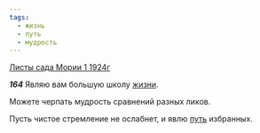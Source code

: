 ```yaml
---
tags:
  - жизнь
  - путь
  - мудрость
---
```


[Листы сада Мории 1 1924г](https://127.0.0.1:4002/agni/1924)

___164___
Являю вам большую школу [жизни](../../../tags/#жизнь).   

Можете черпать мудрость сравнений разных ликов.   

Пусть чистое стремление не ослабнет, и явлю [путь](../../../tags/#путь) избранных.   

